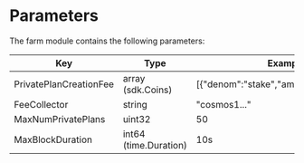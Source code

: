 <!-- order: 6 -->

# Parameters

The farm module contains the following parameters:

| Key                    | Type                  | Example                                |
|------------------------|-----------------------|----------------------------------------|
| PrivatePlanCreationFee | array (sdk.Coins)     | [{"denom":"stake","amount":"1000000"}] |
| FeeCollector           | string                | "cosmos1..."                           |
| MaxNumPrivatePlans     | uint32                | 50                                     |
| MaxBlockDuration       | int64 (time.Duration) | 10s                                    |
